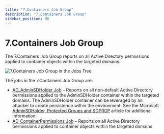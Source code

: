 ```yaml
---
title: "7.Containers Job Group"
description: "7.Containers Job Group"
sidebar_position: 90
---
```


# 7.Containers Job Group

The 7.Containers Job Group reports on all Active Directory permissions applied to container objects
within the targeted domains.

![7.Containers Job Group in the Jobs Tree](/images/accessanalyzer/11.6/solutions/activedirectorypermissionsanalyzer/containers/jobstree.webp)

The jobs in the 7.Containers Job Group are:

- [AD_AdminSDHolder Job](/docs/accessanalyzer/11.6/solutions/activedirectorypermissionsanalyzer/containers/ad_adminsdholder.md)
  – Reports on all non-default Active Directory permissions applied to the AdminSDHolder container
  within the targeted domains. The AdminSDHolder container can be leveraged by an attacker to create
  persistence within the environment. See the Microsoft
  [AdminSDHolder, Protected Groups and SDPROP](https://technet.microsoft.com/en-us/library/2009.09.sdadminholder.aspx)
  article for additional information.
- [AD_ContainerPermissions Job](/docs/accessanalyzer/11.6/solutions/activedirectorypermissionsanalyzer/containers/ad_containerpermissions.md)
  – Reports on all Active Directory permissions applied to container objects within the targeted
  domains
